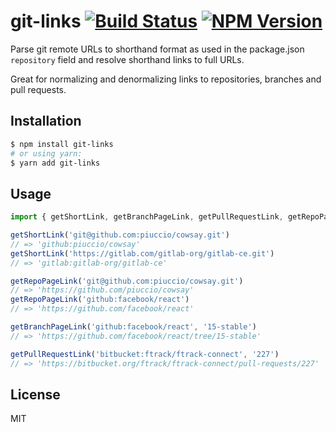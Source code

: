 # git-links [![Build Status](https://travis-ci.org/shuttersh/git-links.svg?branch=master)](https://travis-ci.org/shuttersh/git-links) [![NPM Version](https://img.shields.io/npm/v/git-links.svg)](https://www.npmjs.com/package/git-links)

Parse git remote URLs to shorthand format as used in the package.json `repository` field and resolve shorthand links to full URLs.

Great for normalizing and denormalizing links to repositories, branches and pull requests.


## Installation

```sh
$ npm install git-links
# or using yarn:
$ yarn add git-links
```


## Usage

```js
import { getShortLink, getBranchPageLink, getPullRequestLink, getRepoPageLink } from 'git-links'

getShortLink('git@github.com:piuccio/cowsay.git')
// => 'github:piuccio/cowsay'
getShortLink('https://gitlab.com/gitlab-org/gitlab-ce.git')
// => 'gitlab:gitlab-org/gitlab-ce'

getRepoPageLink('git@github.com:piuccio/cowsay.git')
// => 'https://github.com/piuccio/cowsay'
getRepoPageLink('github:facebook/react')
// => 'https://github.com/facebook/react'

getBranchPageLink('github:facebook/react', '15-stable')
// => 'https://github.com/facebook/react/tree/15-stable'

getPullRequestLink('bitbucket:ftrack/ftrack-connect', '227')
// => 'https://bitbucket.org/ftrack/ftrack-connect/pull-requests/227'
```


## License

MIT
